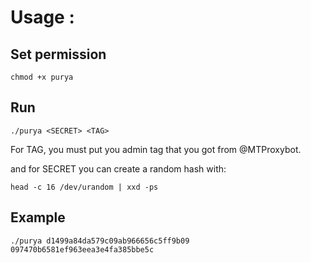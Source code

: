 # Usage :

## Set permission
`chmod +x purya`

## Run
`./purya <SECRET> <TAG>`

For TAG, you must put you admin tag that you got from @MTProxybot.
 
and for SECRET you can create a random hash with:
 
`head -c 16 /dev/urandom | xxd -ps`
 
 
 ## Example
`./purya d1499a84da579c09ab966656c5ff9b09 097470b6581ef963eea3e4fa385bbe5c`
 
